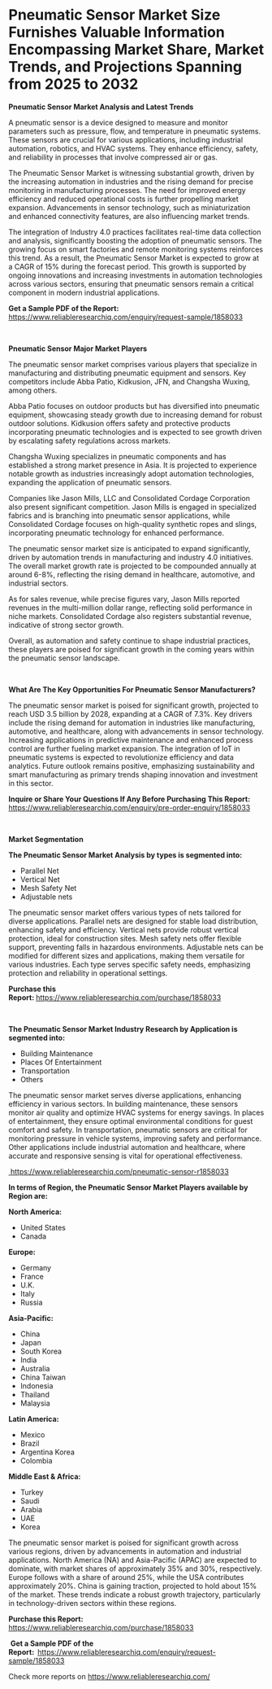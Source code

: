 <p><h1>Pneumatic Sensor Market Size Furnishes Valuable Information Encompassing Market Share, Market Trends, and Projections Spanning from 2025 to 2032</h1></p><p><strong>Pneumatic Sensor Market Analysis and Latest Trends</strong></p>
<p><p>A pneumatic sensor is a device designed to measure and monitor parameters such as pressure, flow, and temperature in pneumatic systems. These sensors are crucial for various applications, including industrial automation, robotics, and HVAC systems. They enhance efficiency, safety, and reliability in processes that involve compressed air or gas.</p><p>The Pneumatic Sensor Market is witnessing substantial growth, driven by the increasing automation in industries and the rising demand for precise monitoring in manufacturing processes. The need for improved energy efficiency and reduced operational costs is further propelling market expansion. Advancements in sensor technology, such as miniaturization and enhanced connectivity features, are also influencing market trends. </p><p>The integration of Industry 4.0 practices facilitates real-time data collection and analysis, significantly boosting the adoption of pneumatic sensors. The growing focus on smart factories and remote monitoring systems reinforces this trend. As a result, the Pneumatic Sensor Market is expected to grow at a CAGR of 15% during the forecast period. This growth is supported by ongoing innovations and increasing investments in automation technologies across various sectors, ensuring that pneumatic sensors remain a critical component in modern industrial applications.</p></p>
<p><strong>Get a Sample PDF of the Report:&nbsp;</strong> <a href="https://www.reliableresearchiq.com/enquiry/request-sample/1858033?utm_campaign=3097&utm_medium=2&utm_source=Github&utm_content=ia&utm_term=06042025&utm_id=pneumatic-sensor">https://www.reliableresearchiq.com/enquiry/request-sample/1858033</a></p>
<p>&nbsp;</p>
<p><strong>Pneumatic Sensor Major Market Players</strong></p>
<p><p>The pneumatic sensor market comprises various players that specialize in manufacturing and distributing pneumatic equipment and sensors. Key competitors include Abba Patio, Kidkusion, JFN, and Changsha Wuxing, among others. </p><p>Abba Patio focuses on outdoor products but has diversified into pneumatic equipment, showcasing steady growth due to increasing demand for robust outdoor solutions. Kidkusion offers safety and protective products incorporating pneumatic technologies and is expected to see growth driven by escalating safety regulations across markets.</p><p>Changsha Wuxing specializes in pneumatic components and has established a strong market presence in Asia. It is projected to experience notable growth as industries increasingly adopt automation technologies, expanding the application of pneumatic sensors.</p><p>Companies like Jason Mills, LLC and Consolidated Cordage Corporation also present significant competition. Jason Mills is engaged in specialized fabrics and is branching into pneumatic sensor applications, while Consolidated Cordage focuses on high-quality synthetic ropes and slings, incorporating pneumatic technology for enhanced performance.</p><p>The pneumatic sensor market size is anticipated to expand significantly, driven by automation trends in manufacturing and industry 4.0 initiatives. The overall market growth rate is projected to be compounded annually at around 6-8%, reflecting the rising demand in healthcare, automotive, and industrial sectors.</p><p>As for sales revenue, while precise figures vary, Jason Mills reported revenues in the multi-million dollar range, reflecting solid performance in niche markets. Consolidated Cordage also registers substantial revenue, indicative of strong sector growth.</p><p>Overall, as automation and safety continue to shape industrial practices, these players are poised for significant growth in the coming years within the pneumatic sensor landscape.</p></p>
<p>&nbsp;</p>
<p><strong>What Are The Key Opportunities For Pneumatic Sensor Manufacturers?</strong></p>
<p><p>The pneumatic sensor market is poised for significant growth, projected to reach USD 3.5 billion by 2028, expanding at a CAGR of 7.3%. Key drivers include the rising demand for automation in industries like manufacturing, automotive, and healthcare, along with advancements in sensor technology. Increasing applications in predictive maintenance and enhanced process control are further fueling market expansion. The integration of IoT in pneumatic systems is expected to revolutionize efficiency and data analytics. Future outlook remains positive, emphasizing sustainability and smart manufacturing as primary trends shaping innovation and investment in this sector.</p></p>
<p><strong>Inquire or Share Your Questions If Any Before Purchasing This Report:</strong> <a href="https://www.reliableresearchiq.com/enquiry/pre-order-enquiry/1858033?utm_campaign=3097&utm_medium=2&utm_source=Github&utm_content=ia&utm_term=06042025&utm_id=pneumatic-sensor">https://www.reliableresearchiq.com/enquiry/pre-order-enquiry/1858033</a></p>
<p>&nbsp;</p>
<p><strong>Market Segmentation</strong></p>
<p><strong>The Pneumatic Sensor Market Analysis by types is segmented into:</strong></p>
<p><ul><li>Parallel Net</li><li>Vertical Net</li><li>Mesh Safety Net</li><li>Adjustable nets</li></ul></p>
<p><p>The pneumatic sensor market offers various types of nets tailored for diverse applications. Parallel nets are designed for stable load distribution, enhancing safety and efficiency. Vertical nets provide robust vertical protection, ideal for construction sites. Mesh safety nets offer flexible support, preventing falls in hazardous environments. Adjustable nets can be modified for different sizes and applications, making them versatile for various industries. Each type serves specific safety needs, emphasizing protection and reliability in operational settings.</p></p>
<p><strong>Purchase this Report:&nbsp;</strong><a href="https://www.reliableresearchiq.com/purchase/1858033?utm_campaign=3097&utm_medium=2&utm_source=Github&utm_content=ia&utm_term=06042025&utm_id=pneumatic-sensor">https://www.reliableresearchiq.com/purchase/1858033</a></p>
<p>&nbsp;</p>
<p><strong>The Pneumatic Sensor Market Industry Research by Application is segmented into:</strong></p>
<p><ul><li>Building Maintenance</li><li>Places Of Entertainment</li><li>Transportation</li><li>Others</li></ul></p>
<p><p>The pneumatic sensor market serves diverse applications, enhancing efficiency in various sectors. In building maintenance, these sensors monitor air quality and optimize HVAC systems for energy savings. In places of entertainment, they ensure optimal environmental conditions for guest comfort and safety. In transportation, pneumatic sensors are critical for monitoring pressure in vehicle systems, improving safety and performance. Other applications include industrial automation and healthcare, where accurate and responsive sensing is vital for operational effectiveness.</p></p>
<p><a href="https://www.reliableresearchiq.com/pneumatic-sensor-r1858033?utm_campaign=3097&utm_medium=2&utm_source=Github&utm_content=ia&utm_term=06042025&utm_id=pneumatic-sensor">&nbsp;https://www.reliableresearchiq.com/pneumatic-sensor-r1858033</a></p>
<p><strong>In terms of Region, the Pneumatic Sensor Market Players available by Region are:</strong></p>
<p>
    <p> <strong> North America: </strong>
        <ul>
            <li>United States</li>
            <li>Canada</li>
        </ul>
        </p> 
    <p> <strong> Europe: </strong>
        <ul>
            <li>Germany</li>
            <li>France</li>
            <li>U.K.</li>
            <li>Italy</li>
            <li>Russia</li>
        </ul>
        </p> 
    <p> <strong> Asia-Pacific: </strong>
        <ul>
            <li>China</li>
            <li>Japan</li>
            <li>South Korea</li>
            <li>India</li>
            <li>Australia</li>
            <li>China Taiwan</li>
            <li>Indonesia</li>
            <li>Thailand</li>
            <li>Malaysia</li>
        </ul>
        </p> 
    <p> <strong> Latin America: </strong>
        <ul>
            <li>Mexico</li>
            <li>Brazil</li>
            <li>Argentina Korea</li>
            <li>Colombia</li>
        </ul>
        </p> 
    <p> <strong> Middle East & Africa: </strong>
        <ul>
            <li>Turkey</li>
            <li>Saudi</li>
            <li>Arabia</li>
            <li>UAE</li>
            <li>Korea</li>
        </ul>
    </p>
    </p>
<p><p>The pneumatic sensor market is poised for significant growth across various regions, driven by advancements in automation and industrial applications. North America (NA) and Asia-Pacific (APAC) are expected to dominate, with market shares of approximately 35% and 30%, respectively. Europe follows with a share of around 25%, while the USA contributes approximately 20%. China is gaining traction, projected to hold about 15% of the market. These trends indicate a robust growth trajectory, particularly in technology-driven sectors within these regions.</p></p>
<p><strong>Purchase this Report: </strong><a href="https://www.reliableresearchiq.com/purchase/1858033?utm_campaign=3097&utm_medium=2&utm_source=Github&utm_content=ia&utm_term=06042025&utm_id=pneumatic-sensor">https://www.reliableresearchiq.com/purchase/1858033</a></p>
<p>&nbsp;<strong>Get a Sample PDF of the Report:&nbsp;&nbsp;</strong><a href="https://www.reliableresearchiq.com/enquiry/request-sample/1858033?utm_campaign=3097&utm_medium=2&utm_source=Github&utm_content=ia&utm_term=06042025&utm_id=pneumatic-sensor">https://www.reliableresearchiq.com/enquiry/request-sample/1858033</a></p>
<p><strong></strong></p>
<p>Check more reports on <a href="https://www.reliableresearchiq.com/?utm_campaign=3097&utm_medium=2&utm_source=Github&utm_content=ia&utm_term=06042025&utm_id=pneumatic-sensor">https://www.reliableresearchiq.com/</a></p>